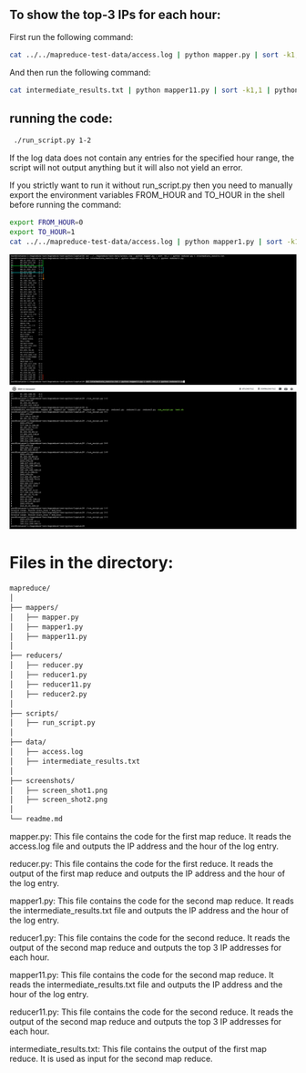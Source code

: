 ## To show  the top-3 IPs for each hour:

First run the following command:
```bash
cat ../../mapreduce-test-data/access.log | python mapper.py | sort -k1,1 | python reducer.py > intermediate_results.txt
```

And then run the following command:

```bash
cat intermediate_results.txt | python mapper11.py | sort -k1,1 | python reducer11.py
```

## running the code:

```bash
 ./run_script.py 1-2
```


If the log data does not contain any entries for the specified hour range, the script will not output anything but it will also not yield an error. 


 If you strictly want to run it without run_script.py then you need to manually export the environment variables FROM_HOUR and TO_HOUR in the shell before running the command:

 ```bash
export FROM_HOUR=0
export TO_HOUR=1
cat ../../mapreduce-test-data/access.log | python mapper1.py | sort -k1,1 | python reducer1.py > intermediate_results.txt
 ```

![shot1](./screenshots/screen_shot1.png)
![shot2](./screenshots/screen_shot2.png)



# Files in the directory:
```bash
mapreduce/
│
├── mappers/
│   ├── mapper.py
│   ├── mapper1.py
│   ├── mapper11.py
│
├── reducers/
│   ├── reducer.py
│   ├── reducer1.py
│   ├── reducer11.py
│   ├── reducer2.py
│
├── scripts/
│   ├── run_script.py
│
├── data/
│   ├── access.log
│   ├── intermediate_results.txt
│
├── screenshots/
│   ├── screen_shot1.png
│   ├── screen_shot2.png
│
└── readme.md
```
mapper.py: This file contains the code for the first map reduce. It reads the access.log file and outputs the IP address and the hour of the log entry.

reducer.py: This file contains the code for the first reduce. It reads the output of the first map reduce and outputs the IP address and the hour of the log entry.

mapper1.py: This file contains the code for the second map reduce. It reads the intermediate_results.txt file and outputs the IP address and the hour of the log entry.

reducer1.py: This file contains the code for the second reduce. It reads the output of the second map reduce and outputs the top 3 IP addresses for each hour.


mapper11.py: This file contains the code for the second map reduce. It reads the intermediate_results.txt file and outputs the IP address and the hour of the log entry.

reducer11.py: This file contains the code for the second reduce. It reads the output of the second map reduce and outputs the top 3 IP addresses for each hour.

intermediate_results.txt: This file contains the output of the first map reduce. It is used as input for the second map reduce.






